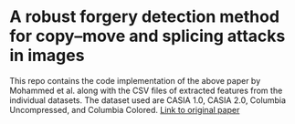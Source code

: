 # A robust forgery detection method for copy–move and splicing attacks in images

This repo contains the code implementation of the above paper by Mohammed et al. along with the CSV files of extracted features from the individual datasets. The dataset used are CASIA 1.0, CASIA 2.0, Columbia Uncompressed, and Columbia Colored. [Link to original paper](https://www.mdpi.com/2079-9292/9/9/1500)
